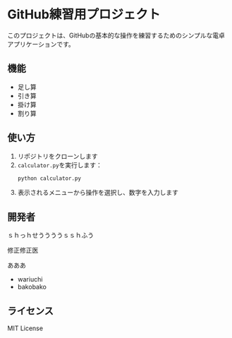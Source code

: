 # GitHub練習用プロジェクト

このプロジェクトは、GitHubの基本的な操作を練習するためのシンプルな電卓アプリケーションです。

## 機能

- 足し算
- 引き算
- 掛け算
- 割り算

## 使い方

1. リポジトリをクローンします
2. `calculator.py`を実行します：
   ```bash
   python calculator.py
   ```
3. 表示されるメニューから操作を選択し、数字を入力します

## 開発者
ｓｈっｈせううううｓｓｈふう


修正修正医


あああ

- wariuchi
- bakobako

## ライセンス

MIT License

